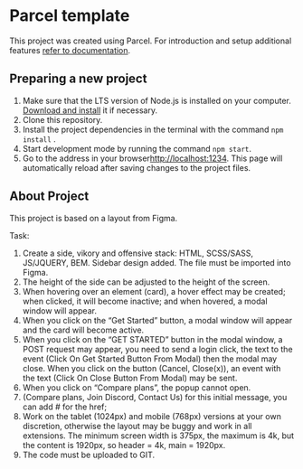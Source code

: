 # Parcel template

This project was created using Parcel. For introduction and setup additional
features [refer to documentation](https://parceljs.org/).

## Preparing a new project

1. Make sure that the LTS version of Node.js is installed on your computer.
   [Download and install](https://nodejs.org/en/) it if necessary.
2. Clone this repository.
3. Install the project dependencies in the terminal with the command
   `npm install` .
4. Start development mode by running the command `npm start`.
5. Go to the address in your
   browser[http://localhost:1234](http://localhost:1234). This page will
   automatically reload after saving changes to the project files.

## About Project

This project is based on a layout from Figma.

Task:

1. Create a side, vikory and offensive stack: HTML, SCSS/SASS, JS/JQUERY, BEM.
   Sidebar design added. The file must be imported into Figma.
2. The height of the side can be adjusted to the height of the screen.
3. When hovering over an element (card), a hover effect may be created; when
   clicked, it will become inactive; and when hovered, a modal window will
   appear.
4. When you click on the “Get Started” button, a modal window will appear and
   the card will become active.
5. When you click on the “GET STARTED” button in the modal window, a POST
   request may appear, you need to send a login click, the text to the event
   (Click On Get Started Button From Modal) then the modal may close. When you
   click on the button (Cancel, Close(x)), an event with the text (Click On
   Close Button From Modal) may be sent.
6. When you click on “Compare plans”, the popup cannot open.
7. (Compare plans, Join Discord, Contact Us) for this initial message, you can
   add # for the href;
8. Work on the tablet (1024px) and mobile (768px) versions at your own
   discretion, otherwise the layout may be buggy and work in all extensions. The
   minimum screen width is 375px, the maximum is 4k, but the content is 1920px,
   so header = 4k, main = 1920px.
9. The code must be uploaded to GIT.
